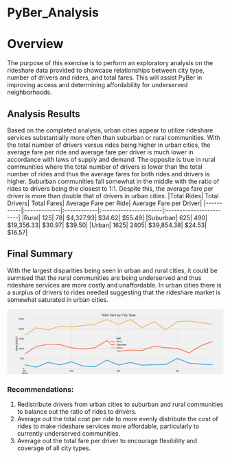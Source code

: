 # PyBer_Analysis
# Overview
The purpose of this exercise is to perform an exploratory analysis on the rideshare data provided to showcase relationships between city type, number of drivers and riders, and total fares. This will assist PyBer in improving access and determining affordability for underserved neighborhoods.
## Analysis Results
Based on the completed analysis, urban cities appear to utilize rideshare services substantially more often than suburban or rural communities. With the total number of drivers versus rides being higher in urban cities, the average fare per ride and average fare per driver is much lower in accordance with laws of supply and demand. The opposite is true in rural communities where the total number of drivers is lower than the total number of rides and thus the average fares for both rides and drivers is higher. Suburban communities fall somewhat in the middle with the ratio of rides to drivers being the closest to 1:1. Despite this, the average fare per driver is more than double that of drivers in urban cities.
	|Total Rides|	Total Drivers|	Total Fares|	Average Fare per Ride|	Average Fare per Driver|
  |-----------|:-------------|:------------|:----------------------|:------------------------|
|Rural|	125|	78|	$4,327.93|	$34.62|	$55.49|
|Suburban|	625|	490|	$19,356.33|	$30.97|	$39.50|
|Urban|	1625|	2405|	$39,854.38|	$24.53|	$16.57|

## Final Summary
With the largest disparities being seen in urban and rural cities, it could be surmised that the rural communities are being underserved and thus rideshare services are more costly and unaffordable. In urban cities there is a surplus of drivers to rides needed suggesting that the rideshare market is somewhat saturated in urban cities. 

![FinalSummary](https://github.com/agordon16/PyBer_Analysis/blob/5c46b3495b67d570937fac252b71fb860ca5e7f6/analysis/PyBer_fare_summary.png)

### Recommendations:
  1.	Redistribute drivers from urban cities to suburban and rural communities to balance out the ratio of rides to drivers.
  2.	Average out the total cost per ride to more evenly distribute the cost of rides to make rideshare services more affordable, particularly to currently underserved communities.
  3.	Average out the total fare per driver to encourage flexibility and coverage of all city types.
